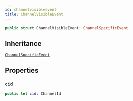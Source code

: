 ```yaml
---
id: channelvisibleevent 
title: ChannelVisibleEvent
--- 
```


``` swift
public struct ChannelVisibleEvent: ChannelSpecificEvent 
```

## Inheritance

[`ChannelSpecificEvent`](ChannelSpecificEvent)

## Properties

### `cid`

``` swift
public let cid: ChannelId
```
